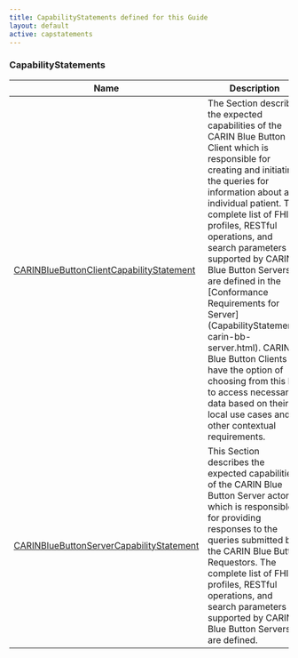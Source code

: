 ```yaml
---
title: CapabilityStatements defined for this Guide
layout: default
active: capstatements
---
```


<!-- { :.no_toc } -->

<!-- TOC  the css styling for this is \pages\assets\css\project.css under 'markdown-toc'-->

<!-- * Do not remove this line (it will not be displayed)
{:toc} -->

<!-- end TOC -->

### CapabilityStatements

<table>
<thead>
<tr>
<th>Name</th>
<th>Description</th>
</tr>
</thead>
<tbody>
<tr>
<td><a href="CapabilityStatement-carin-bb-client.html">CARINBlueButtonClientCapabilityStatement</a></td>
<td>The Section describes the expected capabilities of the CARIN Blue Button Client which is responsible for creating and initiating the queries for information about an individual patient. The complete list of FHIR profiles, RESTful operations, and search parameters supported by CARIN Blue Button Servers are defined in the [Conformance Requirements for Server](CapabilityStatement-carin-bb-server.html). CARIN Blue Button Clients have the option of choosing from this list to access necessary data based on their local use cases and other contextual requirements.</td>
</tr>
<tr>
<td><a href="CapabilityStatement-carin-bb-server.html">CARINBlueButtonServerCapabilityStatement</a></td>
<td>This Section describes the expected capabilities of the CARIN Blue Button Server actor which is responsible for providing responses to the queries submitted by the CARIN Blue Button Requestors. The complete list of FHIR profiles, RESTful operations, and search parameters supported by CARIN Blue Button Servers are defined.</td>
</tr>
</tbody>
</table>
